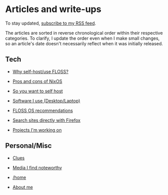 # Articles and write-ups

To stay updated, [subscribe to my RSS feed](/rss.xml).

The articles are sorted in reverse chronological order within their
respective categories. To clarify, I update the order even when I make
small changes, so an article's date doesn't necessarily reflect when it was
initially released.

## Tech

- [Why self-host/use FLOSS?](/why-self-host.html "2020-10-21")

- [Pros and cons of NixOS](/nixos.html "2020-10-19")

- [So you want to self host](/self-host-guide.html "2020-10-19")

- [Software I use (Desktop/Laptop)](/software.html "2020-10-17")

- [FLOSS OS recommendations](/os.html "2020-10-06")

- [Search sites directly with Firefox](/direct-search-with-firefox.html "2020-10-06")

- [Projects I'm working on](/projects.html "2020-09-24")

## Personal/Misc

- [Clues](/clues.html "2020-10-21")

- [Media I find noteworthy](/media.html "2020-10-21")

- [/home](/index.html "2020-09-19")

- [About me](/about-me.html "2020-10-17")
